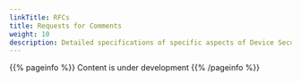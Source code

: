 ```yaml
---
linkTitle: RFCs
title: Requests for Comments
weight: 10
description: Detailed specifications of specific aspects of Device Security Rating PoC
---
```


{{% pageinfo %}}
Content is under development
{{% /pageinfo %}}
